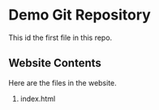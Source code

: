 # Demo Git Repository

This id the first file in this repo. 

## Website Contents

Here are the files in the website.

1.  index.html

